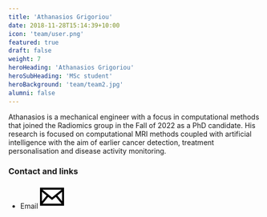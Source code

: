 ```yaml
---
title: 'Athanasios Grigoriou'
date: 2018-11-28T15:14:39+10:00
icon: 'team/user.png'
featured: true
draft: false
weight: 7
heroHeading: 'Athanasios Grigoriou'
heroSubHeading: 'MSc student'
heroBackground: 'team/team2.jpg'
alumni: false
---
```


Athanasios is a mechanical engineer with a focus in computational methods that joined the Radiomics group in the Fall of 2022 as a PhD candidate. His research is focused on computational MRI methods coupled with artificial intelligence with the aim of earlier cancer detection, treatment personalisation and disease activity monitoring.


### Contact and links

- Email [![profile](/social/mail.svg)](mailto:agrigoriou@vhio.net)

